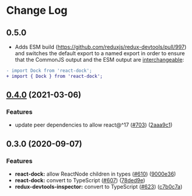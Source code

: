 # Change Log

## 0.5.0

- Adds ESM build (https://github.com/reduxjs/redux-devtools/pull/997) and switches the default export to a named export in order to ensure that the CommonJS output and the ESM output are [interchangeable](https://rollupjs.org/guide/en/#outputexports):

```diff
- import Dock from 'react-dock';
+ import { Dock } from 'react-dock';
```

## [0.4.0](https://github.com/reduxjs/redux-devtools/compare/react-dock@0.3.0...react-dock@0.4.0) (2021-03-06)

### Features

- update peer dependencies to allow react@^17 ([#703](https://github.com/reduxjs/redux-devtools/issues/703)) ([2aaa9c1](https://github.com/reduxjs/redux-devtools/commit/2aaa9c10a383e3a7ab20b3ab14639781fd7bb2eb))

## 0.3.0 (2020-09-07)

### Features

- **react-dock:** allow ReactNode children in types ([#610](https://github.com/reduxjs/redux-devtools/issues/610)) ([9000e36](https://github.com/reduxjs/redux-devtools/commit/9000e369cd4ecd21d2f3e32f0112bd332eb8b631))
- **react-dock:** convert to TypeScript ([#607](https://github.com/reduxjs/redux-devtools/issues/607)) ([78ded9e](https://github.com/reduxjs/redux-devtools/commit/78ded9e0ca5ced5f6ae4e6d4474fa133b6d081b9))
- **redux-devtools-inspector:** convert to TypeScript ([#623](https://github.com/reduxjs/redux-devtools/issues/623)) ([c7b0c7a](https://github.com/reduxjs/redux-devtools/commit/c7b0c7aa6e09f46a36b382ae3ec8e38bd48aeb28))
